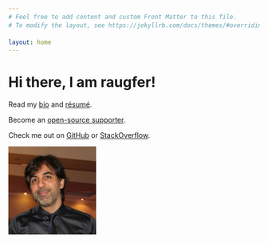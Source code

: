 ```yaml
---
# Feel free to add content and custom Front Matter to this file.
# To modify the layout, see https://jekyllrb.com/docs/themes/#overriding-theme-defaults

layout: home
---
```


<style type="text/css">
  img {
    width: 35%;
  }
</style>

# Hi there, I am raugfer!

Read my [bio](./about/) and [résumé](/assets/docs/resume.pdf).

Become an [open-source supporter](/support/).

Check me out on [GitHub](https://github.com/raugfer) or [StackOverflow](https://stackoverflow.com/users/story/1078623).

<img alt="Rodrigo Ferreira" src="/assets/images/profile.jpg">
